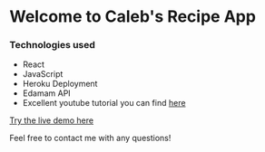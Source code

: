 # Welcome to Caleb's Recipe App

### Technologies used
- React
- JavaScript
- Heroku Deployment
- Edamam API
- Excellent youtube tutorial you can find [here](https://www.youtube.com/watch?v=U9T6YkEDkMo)

[Try the live demo here](http://caleb-react-recipe.herokuapp.com/)

<!-- Browsers like google chrome may block the API from allowing the GET response but all you need to do is click on the little red X in the URL and click on allow. -->

Feel free to contact me with any questions!
